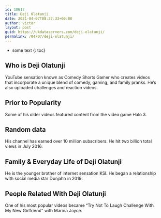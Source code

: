 ```yaml
---
id: 10617
title: Deji Olatunji
date: 2021-04-07T08:37:33+00:00
author: victor
layout: post
guid: https://ukdataservers.com/deji-olatunji/
permalink: /04/07/deji-olatunji/
---
```


* some text
{: toc}


## Who is Deji Olatunji



YouTube sensation known as Comedy Shorts Gamer who creates videos that incorporate a unique blend of comedy, gaming, and family pranks. He&#8217;s also uploaded challenges and reaction videos.

                
                
                
## Prior to Popularity



Some of his older videos featured content from the video game Halo 3.

                
                
                
## Random data



His channel has earned over 10 million subscribers. He hit two billion total views in July 2016.

                
                
                
## Family & Everyday Life of Deji Olatunji



He is the younger brother of internet sensation KSI. He began a relationship with social media star Dunjahh in 2019.

                
                
                
## People Related With Deji Olatunji



One of his most popular videos became &#8220;Try Not To Laugh Challenge With My New Girlfriend&#8221; with Marina Joyce.

                
              
            
          
          
          